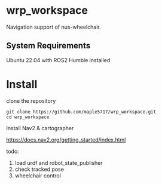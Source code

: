 # wrp_workspace #
Navigation support of nus-wheelchair. 

## System Requirements ##
Ubuntu 22.04 with ROS2 Humble installed

# Install #
clone the repository 
```
git clone https://github.com/maple5717/wrp_workspace.git
cd wrp_workspace
```
Install Nav2 & cartographer

https://docs.nav2.org/getting_started/index.html

todo: 
1. load urdf and robot_state_publisher
2. check tracked pose
3. wheelchair control
